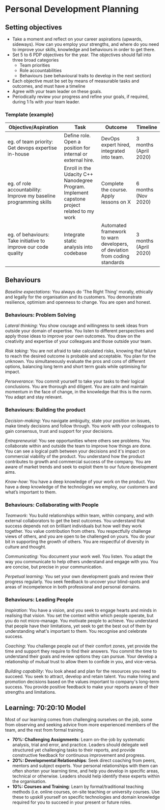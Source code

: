 # Personal Development Planning

## Setting objectives

- Take a moment and reflect on your career aspirations (upwards, sideways). How can you employ your strengths, and 
where do you need to improve your skills, knowledge and behaviours in order to get there.
- Set 5 to 6 PDP objectives for the year. The objectives should fall into three broad categories
  - Team priorities
  - Role accountabilities
  - Behaviours (see behavioural traits to develop in the next section)
- Each objective must be set by means of measurable tasks and outcomes, and must have a timeline
- Agree with your team leader on these goals.
- Periodically review your progress and refine your goals, if required, during 1:1s with your team leader.

### Template (example)

| Objective/Aspiration | Task | Outcome | Timeline |
| -------------------- | ---- | ------- | -------- |
| eg. of team priority: Get devops expertise in-house | Define role. Open a position for internal or external hire. | DevOps expert hired, integrated into team. | 3 months (April 2020) |
| eg. of role accountability: Improve my baseline programming skills | Enroll in the Udacity C++ Nanodegree Program. Implement capstone project related to my work | Complete the course. Apply lessons on X | 6 months (Nov 2020) |
| eg. of behaviours: Take initiative to improve our code quality | Integrate static analysis into codebase | Automated framework to warn developers, of deviation from coding standards | 3 months (April 2020) |

## Behaviours

_Baseline expectations_: You always do 'The Right Thing' morally, ethically and legally for the organisation 
and its customers. You demonstrate resilience, optimism and openness to change. You are open and honest.

### Behaviours: Problem Solving

_Lateral thinking_: You show courage and willingness to seek ideas from outside your domain of expertise. 
You listen to different perspectives and apply those ideas to improve your own outcomes. You draw on the 
creativity and expertise of your colleagues and those outside your team.

_Risk taking_: You are not afraid to take calculated risks, knowing that failure to reach the desired outcome is 
probable and acceptable. You plan for the unknown. You simultaneously evaluate the pros and cons of different options, 
balancing long term and short term goals while optimising for impact.

_Perseverance_: You commit yourself to take your tasks to their logical conclusions. You are thorough and diligent. You 
are calm and maintain momentum in the face of change, in the knowledge that this is the norm. You adapt and stay 
relevant.

### Behaviours: Building the product

_Decision-making_: You navigate ambiguity, state your position on issues, make timely decisions and follow through. You 
work with your colleagues to gain consensus, trust and support for your decisions.

_Entrepreneurial_: You see opportunities where others see problems. You collaborate within and outside the team to 
improve how things are done. You can see a logical path between your decisions and it's impact on commercial viability 
of the product. You understand how the product contributes to growth and commercial success of the company. You are aware of 
market trends and seek to exploit them to our future development aims. 

_Know-how_: You have a deep knowledge of your work on the product. You have a deep knowledge of the 
technologies we employ, our customers and what’s important to them. 

### Behaviours: Collaborating with People

_Teamwork_: You build relationships within team, within company, and with external collaborators to get the best 
outcomes. You understand that success depends not on brilliant individuals but how well they work together. You value 
contribution from others. You respectfully challenge views of others, and you are open to be challenged on yours. 
You do your bit in supporting the growth of others. You are respectful of diversity in culture and thought.

_Communicating_: You document your work well. You listen. You adapt the way you communicate to help others 
understand and engage with you. You are concise, but precise in your communication.

_Perpetual learning_: You set your own development goals and review their progress regularly. You seek feedback to 
uncover your blind-spots and areas of incompetence in both professional and personal domains. 

### Behaviours: Leading People

_Inspiration_: You have a vision, and you seek to engage hearts and minds in realising that vision. You set the context 
within which people operate, but you do not micro-manage. You motivate people to achieve. You understand 
that people have their limitations, yet seek to get the best out of them by understanding what's important to them. 
You recognise and celebrate success. 

_Coaching_: You challenge people out of their comfort zones, yet provide the time and support they require to find 
their answers. You commit the time to understand their goals and review options they can pursue. Your develop a
relationship of mutual trust to allow them to confide in you, and vice-versa. 

_Building capability_: You look ahead and plan for the resources you need to succeed. You seek to attract, develop and 
retain talent. You make hiring and promotion decisions based on the values important to company's long-term success. 
You provide positive feedback to make your reports aware of their strengths and limitations.  

## Learning: 70:20:10 Model

Most of our learning comes from challenging ourselves on the job, some from observing and seeking advice from more
experienced members of the team, and the rest from formal training.

- **70%: Challenging Assignments**: Learn on-the-job by systematic analysis, trial and error, and practice. Leaders 
should delegate well structured yet challenging tasks to their reports, and provide constructive feedback for 
continuous improvement and progress.
- **20%: Developmental Relationships**: Seek direct coaching from peers, mentors and subject experts. Your personal 
relationships with them can often shorten your learning time, and help you develop in specific areas, technical or 
otherwise. Leaders should help identify these experts within the organisation.
- **10%: Courses and Training**: Learn by formal/traditional teaching methods (i.e. online courses, on-site teaching 
or university courses. Use these to upskill yourself on specific technologies and domain knowledge required for you to 
succeed in your present or future roles. 
